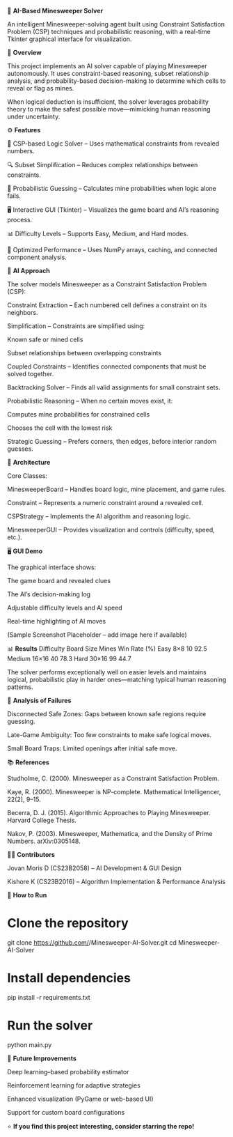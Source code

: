 🧠 **AI-Based Minesweeper Solver**

An intelligent Minesweeper-solving agent built using Constraint Satisfaction Problem (CSP) techniques and probabilistic reasoning, with a real-time Tkinter graphical interface for visualization.

📘 **Overview**

This project implements an AI solver capable of playing Minesweeper autonomously.
It uses constraint-based reasoning, subset relationship analysis, and probability-based decision-making to determine which cells to reveal or flag as mines.

When logical deduction is insufficient, the solver leverages probability theory to make the safest possible move—mimicking human reasoning under uncertainty.

⚙️ **Features**

🧩 CSP-based Logic Solver – Uses mathematical constraints from revealed numbers.

🔍 Subset Simplification – Reduces complex relationships between constraints.

🎯 Probabilistic Guessing – Calculates mine probabilities when logic alone fails.

🖥️ Interactive GUI (Tkinter) – Visualizes the game board and AI’s reasoning process.

📊 Difficulty Levels – Supports Easy, Medium, and Hard modes.

🚀 Optimized Performance – Uses NumPy arrays, caching, and connected component analysis.

🧠 **AI Approach**

The solver models Minesweeper as a Constraint Satisfaction Problem (CSP):

Constraint Extraction – Each numbered cell defines a constraint on its neighbors.

Simplification – Constraints are simplified using:

Known safe or mined cells

Subset relationships between overlapping constraints

Coupled Constraints – Identifies connected components that must be solved together.

Backtracking Solver – Finds all valid assignments for small constraint sets.

Probabilistic Reasoning – When no certain moves exist, it:

Computes mine probabilities for constrained cells

Chooses the cell with the lowest risk

Strategic Guessing – Prefers corners, then edges, before interior random guesses.

🧩 **Architecture**

Core Classes:

MinesweeperBoard – Handles board logic, mine placement, and game rules.

Constraint – Represents a numeric constraint around a revealed cell.

CSPStrategy – Implements the AI algorithm and reasoning logic.

MinesweeperGUI – Provides visualization and controls (difficulty, speed, etc.).

🖥️ **GUI Demo**

The graphical interface shows:

The game board and revealed clues

The AI’s decision-making log

Adjustable difficulty levels and AI speed

Real-time highlighting of AI moves

(Sample Screenshot Placeholder – add image here if available)

📊 **Results**
Difficulty	Board Size	Mines	Win Rate (%)
Easy	8×8	10	92.5
Medium	16×16	40	78.3
Hard	30×16	99	44.7

The solver performs exceptionally well on easier levels and maintains logical, probabilistic play in harder ones—matching typical human reasoning patterns.

🔬 **Analysis of Failures**

Disconnected Safe Zones: Gaps between known safe regions require guessing.

Late-Game Ambiguity: Too few constraints to make safe logical moves.

Small Board Traps: Limited openings after initial safe move.

📚 **References**

Studholme, C. (2000). Minesweeper as a Constraint Satisfaction Problem.

Kaye, R. (2000). Minesweeper is NP-complete. Mathematical Intelligencer, 22(2), 9–15.

Becerra, D. J. (2015). Algorithmic Approaches to Playing Minesweeper. Harvard College Thesis.

Nakov, P. (2003). Minesweeper, Mathematica, and the Density of Prime Numbers. arXiv:0305148.

🧑‍💻 **Contributors**

Jovan Moris D (CS23B2058) – AI Development & GUI Design

Kishore K (CS23B2016) – Algorithm Implementation & Performance Analysis

🚀 **How to Run**
# Clone the repository
git clone https://github.com/<your-username>/Minesweeper-AI-Solver.git
cd Minesweeper-AI-Solver

# Install dependencies
pip install -r requirements.txt

# Run the solver
python main.py

🧩 **Future Improvements**

Deep learning–based probability estimator

Reinforcement learning for adaptive strategies

Enhanced visualization (PyGame or web-based UI)

Support for custom board configurations

⭐ **If you find this project interesting, consider starring the repo!**
